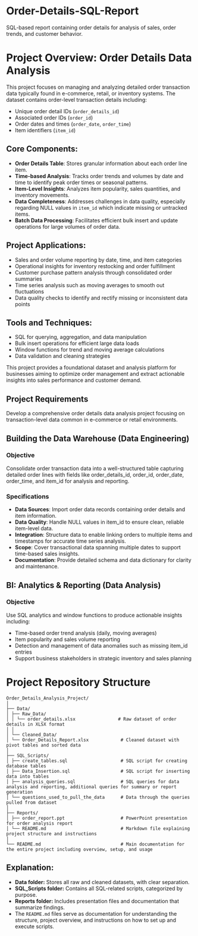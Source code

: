 # Order-Details-SQL-Report
SQL-based report containing order details for analysis of sales, order trends, and customer behavior.

# Project Overview: Order Details Data Analysis

This project focuses on managing and analyzing detailed order transaction data typically found in e-commerce, retail, or inventory systems. The dataset contains order-level transaction details including:
- Unique order detail IDs (`order_details_id`)
- Associated order IDs (`order_id`)
- Order dates and times (`order_date`, `order_time`)
- Item identifiers (`item_id`)

## Core Components:
- **Order Details Table**: Stores granular information about each order line item.
- **Time-based Analysis**: Tracks order trends and volumes by date and time to identify peak order times or seasonal patterns.
- **Item-Level Insights**: Analyzes item popularity, sales quantities, and inventory movements.
- **Data Completeness**: Addresses challenges in data quality, especially regarding NULL values in `item_id` which indicate missing or untracked items.
- **Batch Data Processing**: Facilitates efficient bulk insert and update operations for large volumes of order data.

## Project Applications:
- Sales and order volume reporting by date, time, and item categories
- Operational insights for inventory restocking and order fulfillment
- Customer purchase pattern analysis through consolidated order summaries
- Time series analysis such as moving averages to smooth out fluctuations
- Data quality checks to identify and rectify missing or inconsistent data points

## Tools and Techniques:
- SQL for querying, aggregation, and data manipulation
- Bulk insert operations for efficient large data loads
- Window functions for trend and moving average calculations
- Data validation and cleaning strategies

This project provides a foundational dataset and analysis platform for businesses aiming to optimize order management and extract actionable insights into sales performance and customer demand.

## Project Requirements  
Develop a comprehensive order details data analysis project focusing on transaction-level data common in e-commerce or retail environments.

## Building the Data Warehouse (Data Engineering)  

### Objective  
Consolidate order transaction data into a well-structured table capturing detailed order lines with fields like order_details_id, order_id, order_date, order_time, and item_id for analysis and reporting.

### Specifications  
- **Data Sources**: Import order data records containing order details and item information.  
- **Data Quality**: Handle NULL values in item_id to ensure clean, reliable item-level data.  
- **Integration**: Structure data to enable linking orders to multiple items and timestamps for accurate time series analysis.  
- **Scope**: Cover transactional data spanning multiple dates to support time-based sales insights.  
- **Documentation**: Provide detailed schema and data dictionary for clarity and maintenance.

## BI: Analytics & Reporting (Data Analysis)  

### Objective  
Use SQL analytics and window functions to produce actionable insights including:  
- Time-based order trend analysis (daily, moving averages)  
- Item popularity and sales volume reporting  
- Detection and management of data anomalies such as missing item_id entries  
- Support business stakeholders in strategic inventory and sales planning  

# Project Repository Structure


 ```
 Order_Details_Analysis_Project/
│
├── Data/
│ ├── Raw_Data/
│ │ └── order_details.xlsx                # Raw dataset of order details in XLSX format
│ │
│ └── Cleaned_Data/
│ └── Order_Details_Report.xlsx            # Cleaned dataset with pivot tables and sorted data
│
├── SQL_Scripts/
│ ├── create_tables.sql                    # SQL script for creating database tables
│ ├── Data_Insertion.sql                   # SQL script for inserting data into tables
│ ├── analysis_queries.sql                 # SQL queries for data analysis and reporting, additional queries for summary or report generation
│ └── questions_used_to_pull_the_data      # Data through the queries pulled from dataset
│
├── Reports/
│ ├── order_report.ppt                     # PowerPoint presentation for order analysis report
│ └── README.md                            # Markdown file explaining project structure and instructions
│
└── README.md                              # Main documentation for the entire project including overview, setup, and usage 
 ``` 



## Explanation:

- **Data folder:** Stores all raw and cleaned datasets, with clear separation.
- **SQL_Scripts folder:** Contains all SQL-related scripts, categorized by purpose.
- **Reports folder:** Includes presentation files and documentation that summarize findings.
- The `README.md` files serve as documentation for understanding the structure, project overview, and instructions on how to set up and execute scripts.

